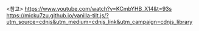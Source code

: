 <참고>
https://www.youtube.com/watch?v=KCmbYHB_X14&t=93s
https://micku7zu.github.io/vanilla-tilt.js/?utm_source=cdnjs&utm_medium=cdnjs_link&utm_campaign=cdnjs_library